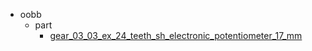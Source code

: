 * oobb
  * part
    * [gear_03_03_ex_24_teeth_sh_electronic_potentiometer_17_mm](oobb/part/gear_03_03_ex_24_teeth_sh_electronic_potentiometer_17_mm)
